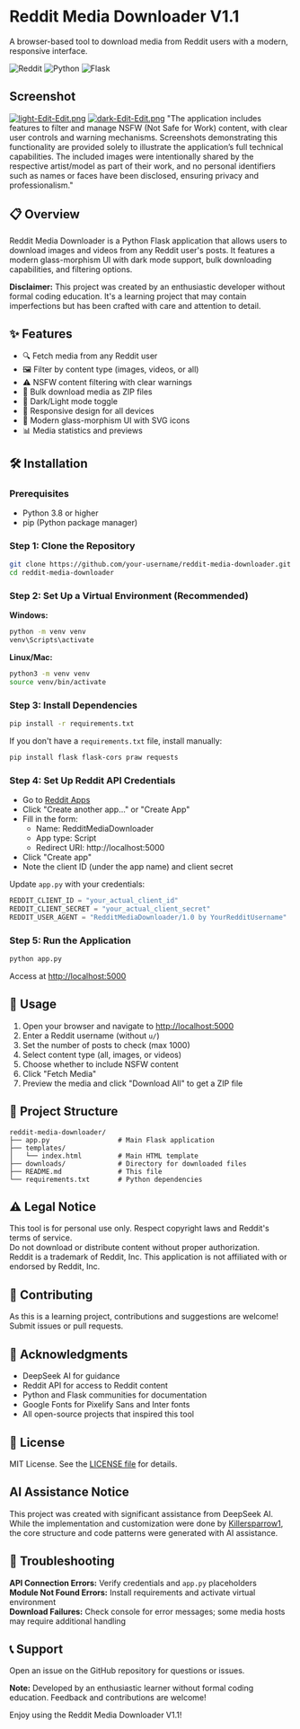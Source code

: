 # Reddit Media Downloader V1.1 

A browser-based tool to download media from Reddit users with a modern, responsive interface.

![Reddit](https://img.shields.io/badge/Reddit-Media%2520Downloader-orange)
![Python](https://img.shields.io/badge/Python-3.8%252B-blue)
![Flask](https://img.shields.io/badge/Flask-2.0%252B-lightgrey)

## Screenshot

[![light-Edit-Edit.png](https://i.postimg.cc/KjXRnLkF/light-Edit-Edit.png)](https://postimg.cc/9Rpm2DYN)
[![dark-Edit-Edit.png](https://i.postimg.cc/14h5qZdz/dark-Edit-Edit.png)](https://postimg.cc/wR2dCngK)
"The application includes features to filter and manage NSFW (Not Safe for Work) content, with clear user controls and warning mechanisms. Screenshots demonstrating this functionality are provided solely to illustrate the application’s full technical capabilities. The included images were intentionally shared by the respective artist/model as part of their work, and no personal identifiers such as names or faces have been disclosed, ensuring privacy and professionalism."

## 📋 Overview
Reddit Media Downloader is a Python Flask application that allows users to download images and videos from any Reddit user's posts. It features a modern glass-morphism UI with dark mode support, bulk downloading capabilities, and filtering options.

**Disclaimer:** This project was created by an enthusiastic developer without formal coding education. It's a learning project that may contain imperfections but has been crafted with care and attention to detail.

## ✨ Features
- 🔍 Fetch media from any Reddit user
- 🖼️ Filter by content type (images, videos, or all)
- ⚠️ NSFW content filtering with clear warnings
- 💾 Bulk download media as ZIP files
- 🌙 Dark/Light mode toggle
- 📱 Responsive design for all devices
- 🎨 Modern glass-morphism UI with SVG icons
- 📊 Media statistics and previews

## 🛠️ Installation

### Prerequisites
- Python 3.8 or higher
- pip (Python package manager)

### Step 1: Clone the Repository
```bash
git clone https://github.com/your-username/reddit-media-downloader.git
cd reddit-media-downloader
```

### Step 2: Set Up a Virtual Environment (Recommended)
**Windows:**
```bash
python -m venv venv
venv\Scripts\activate
```
**Linux/Mac:**
```bash
python3 -m venv venv
source venv/bin/activate
```

### Step 3: Install Dependencies
```bash
pip install -r requirements.txt
```
If you don't have a `requirements.txt` file, install manually:
```bash
pip install flask flask-cors praw requests
```

### Step 4: Set Up Reddit API Credentials
- Go to [Reddit Apps](https://www.reddit.com/prefs/apps)
- Click "Create another app..." or "Create App"
- Fill in the form:
  - Name: RedditMediaDownloader
  - App type: Script
  - Redirect URI: http://localhost:5000
- Click "Create app"
- Note the client ID (under the app name) and client secret

Update `app.py` with your credentials:
```python
REDDIT_CLIENT_ID = "your_actual_client_id"
REDDIT_CLIENT_SECRET = "your_actual_client_secret"
REDDIT_USER_AGENT = "RedditMediaDownloader/1.0 by YourRedditUsername"
```

### Step 5: Run the Application
```bash
python app.py
```
Access at [http://localhost:5000](http://localhost:5000)

## 🚀 Usage
1. Open your browser and navigate to [http://localhost:5000](http://localhost:5000)  
2. Enter a Reddit username (without `u/`)  
3. Set the number of posts to check (max 1000)  
4. Select content type (all, images, or videos)  
5. Choose whether to include NSFW content  
6. Click "Fetch Media"  
7. Preview the media and click "Download All" to get a ZIP file

## 📁 Project Structure
```
reddit-media-downloader/
├── app.py                 # Main Flask application
├── templates/
│   └── index.html         # Main HTML template
├── downloads/             # Directory for downloaded files
├── README.md              # This file
└── requirements.txt       # Python dependencies
```

## ⚠️ Legal Notice
This tool is for personal use only. Respect copyright laws and Reddit's terms of service.  
Do not download or distribute content without proper authorization.  
Reddit is a trademark of Reddit, Inc. This application is not affiliated with or endorsed by Reddit, Inc.

## 🤝 Contributing
As this is a learning project, contributions and suggestions are welcome! Submit issues or pull requests.

## 🙏 Acknowledgments
- DeepSeek AI for guidance  
- Reddit API for access to Reddit content  
- Python and Flask communities for documentation  
- Google Fonts for Pixelify Sans and Inter fonts  
- All open-source projects that inspired this tool

## 📄 License
MIT License. See the [LICENSE file](https://github.com/Killersparrow1/reddit-media-downloader-V1.1/blob/main/LICENSE) for details.

## AI Assistance Notice

This project was created with significant assistance from DeepSeek AI. 
While the implementation and customization were done by [Killersparrow1](https://github.com/Killersparrow1),
the core structure and code patterns were generated with AI assistance.

## 🐛 Troubleshooting
**API Connection Errors:** Verify credentials and `app.py` placeholders  
**Module Not Found Errors:** Install requirements and activate virtual environment  
**Download Failures:** Check console for error messages; some media hosts may require additional handling

## 📞 Support
Open an issue on the GitHub repository for questions or issues.

**Note:** Developed by an enthusiastic learner without formal coding education. Feedback and contributions are welcome!

Enjoy using the Reddit Media Downloader V1.1!
